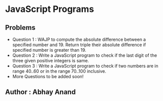 # JavaScript Programs

## Problems

- Question 1 : WAJP to compute the absolute difference between a specified number and 19. Return triple their absolute difference if specified number is greater than 19.
- Question 2 : Write a JavaScript program to check if the last digit of the three given positive integers is same. 
- Question 3 : Write a JavaScript program to check if two numbers are in range 40..60 or in the range 70..100 inclusive.
- More Questions to be added soon!

## Author : Abhay Anand

